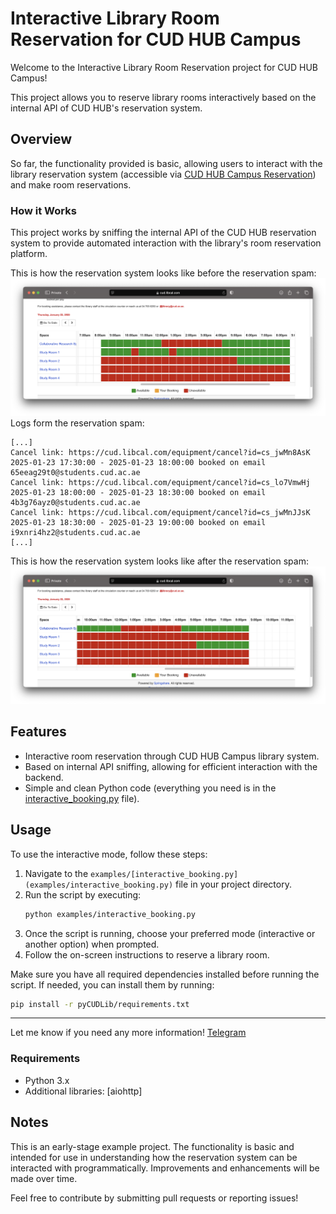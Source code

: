# Interactive Library Room Reservation for CUD HUB Campus

Welcome to the Interactive Library Room Reservation project for CUD HUB Campus!

This project allows you to reserve library rooms interactively based on the internal API of CUD HUB's reservation system.

## Overview

So far, the functionality provided is basic, allowing users to interact with the library reservation system (accessible via [CUD HUB Campus Reservation](https://cud.libcal.com/reserve)) and make room reservations.

### How it Works

This project works by sniffing the internal API of the CUD HUB reservation system to provide automated interaction with the library's room reservation platform.

This is how the reservation system looks like before the reservation spam:
![Before reservation](img/reserve_before.png)
Logs form the reservation spam:
```text
[...]
Cancel link: https://cud.libcal.com/equipment/cancel?id=cs_jwMn8AsK
2025-01-23 17:30:00 - 2025-01-23 18:00:00 booked on email 65eeag29t0@students.cud.ac.ae
Cancel link: https://cud.libcal.com/equipment/cancel?id=cs_lo7VmwHj
2025-01-23 18:00:00 - 2025-01-23 18:30:00 booked on email 4b3g76ayz0@students.cud.ac.ae
Cancel link: https://cud.libcal.com/equipment/cancel?id=cs_jwMnJJsK
2025-01-23 18:30:00 - 2025-01-23 19:00:00 booked on email i9xnri4hz2@students.cud.ac.ae
[...]
```

This is how the reservation system looks like after the reservation spam:
![reserve_after.png](img/reserve_after.png)

## Features

- Interactive room reservation through CUD HUB Campus library system.
- Based on internal API sniffing, allowing for efficient interaction with the backend.
- Simple and clean Python code (everything you need is in the [interactive_booking.py](examples/interactive_booking.py) file).

## Usage

To use the interactive mode, follow these steps:

1. Navigate to the `examples/[interactive_booking.py](examples/interactive_booking.py)` file in your project directory.
2. Run the script by executing:
   ```bash
   python examples/interactive_booking.py
   ```
3. Once the script is running, choose your preferred mode (interactive or another option) when prompted.
4. Follow the on-screen instructions to reserve a library room.

Make sure you have all required dependencies installed before running the script. If needed, you can install them by running:
```bash
pip install -r pyCUDLib/requirements.txt
```

---

Let me know if you need any more information! 
[Telegram](https://t.me/pythist42)


### Requirements

- Python 3.x
- Additional libraries: [aiohttp]

## Notes

This is an early-stage example project. The functionality is basic and intended for use in understanding how the reservation system can be interacted with programmatically. Improvements and enhancements will be made over time.

Feel free to contribute by submitting pull requests or reporting issues!

